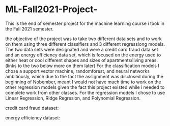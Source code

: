 # ML-Fall2021-Project-
This is the end of semester project for the machine learning course i took in the Fall 2021 semester. 


the objective of the project was to take two different data sets and to work on them using three different 
classifiers and 3 different regressiong models. The two data sets were designated and were a credit card 
fraud data set and an energy efficiency data set, which is focused on the energy used to either heat or 
cool different shapes and sizes of apartments/living areas. (links to the two below more on them later)
For the classification models I chose a support vector machine, randomforest, and neural networks ambitiously, 
which due to the fact the assignment was disclosed during the beginning of Nobember, meant I would not have
much time to work on the other regression models given the fact this project existed while i needed to
complete work from other classes. For the regression models I chose to use Linear Regression, Ridge 
Regresion, and Polynomial Regression.

credit card fraud dataset:

energy efficiency dataset:
